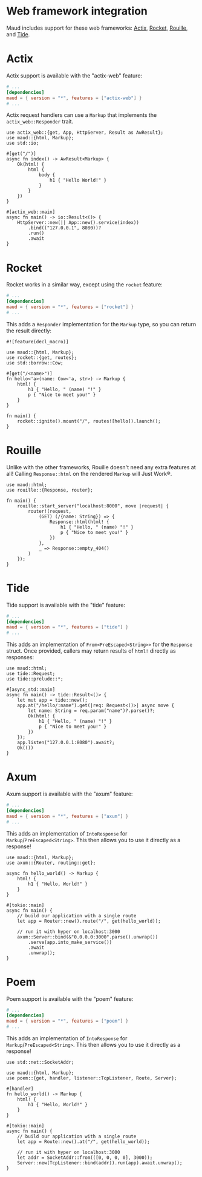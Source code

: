 # Web framework integration

Maud includes support for these web frameworks:
[Actix], [Rocket], [Rouille], and [Tide].

[Actix]: https://actix.rs/
[Rocket]: https://rocket.rs/
[Rouille]: https://github.com/tomaka/rouille
[Tide]: https://docs.rs/tide/

# Actix

Actix support is available with the "actix-web" feature:

```toml
# ...
[dependencies]
maud = { version = "*", features = ["actix-web"] }
# ...
```

Actix request handlers can use a `Markup`
that implements the `actix_web::Responder` trait.

```rust,no_run
use actix_web::{get, App, HttpServer, Result as AwResult};
use maud::{html, Markup};
use std::io;

#[get("/")]
async fn index() -> AwResult<Markup> {
    Ok(html! {
        html {
            body {
                h1 { "Hello World!" }
            }
        }
    })
}

#[actix_web::main]
async fn main() -> io::Result<()> {
    HttpServer::new(|| App::new().service(index))
        .bind(("127.0.0.1", 8080))?
        .run()
        .await
}
```

# Rocket

Rocket works in a similar way,
except using the `rocket` feature:

```toml
# ...
[dependencies]
maud = { version = "*", features = ["rocket"] }
# ...
```

This adds a `Responder` implementation for the `Markup` type,
so you can return the result directly:

```rust,no_run
#![feature(decl_macro)]

use maud::{html, Markup};
use rocket::{get, routes};
use std::borrow::Cow;

#[get("/<name>")]
fn hello<'a>(name: Cow<'a, str>) -> Markup {
    html! {
        h1 { "Hello, " (name) "!" }
        p { "Nice to meet you!" }
    }
}

fn main() {
    rocket::ignite().mount("/", routes![hello]).launch();
}
```

# Rouille

Unlike with the other frameworks,
Rouille doesn't need any extra features at all!
Calling `Response::html` on the rendered `Markup` will Just Work®.

```rust,no_run
use maud::html;
use rouille::{Response, router};

fn main() {
    rouille::start_server("localhost:8000", move |request| {
        router!(request,
            (GET) (/{name: String}) => {
                Response::html(html! {
                    h1 { "Hello, " (name) "!" }
                    p { "Nice to meet you!" }
                })
            },
            _ => Response::empty_404()
        )
    });
}
```

# Tide

Tide support is available with the "tide" feature:

```toml
# ...
[dependencies]
maud = { version = "*", features = ["tide"] }
# ...
```

This adds an implementation of `From<PreEscaped<String>>`
for the `Response` struct.
Once provided,
callers may return results of `html!` directly as responses:

```rust,no_run
use maud::html;
use tide::Request;
use tide::prelude::*;

#[async_std::main]
async fn main() -> tide::Result<()> {
    let mut app = tide::new();
    app.at("/hello/:name").get(|req: Request<()>| async move {
        let name: String = req.param("name")?.parse()?;
        Ok(html! {
            h1 { "Hello, " (name) "!" }
            p { "Nice to meet you!" }
        })
    });
    app.listen("127.0.0.1:8080").await?;
    Ok(())
}
```

# Axum

Axum support is available with the "axum" feature:

```toml
# ...
[dependencies]
maud = { version = "*", features = ["axum"] }
# ...
```

This adds an implementation of `IntoResponse` for `Markup`/`PreEscaped<String>`.
This then allows you to use it directly as a response!

```rust,no_run
use maud::{html, Markup};
use axum::{Router, routing::get};

async fn hello_world() -> Markup {
    html! {
        h1 { "Hello, World!" }
    }
}

#[tokio::main]
async fn main() {
    // build our application with a single route
    let app = Router::new().route("/", get(hello_world));

    // run it with hyper on localhost:3000
    axum::Server::bind(&"0.0.0.0:3000".parse().unwrap())
        .serve(app.into_make_service())
        .await
        .unwrap();
}
```

# Poem

Poem support is available with the "poem" feature:

```toml
# ...
[dependencies]
maud = { version = "*", features = ["poem"] }
# ...
```

This adds an implementation of `IntoResponse` for `Markup`/`PreEscaped<String>`.
This then allows you to use it directly as a response!

```rust,no_run
use std::net::SocketAddr;

use maud::{html, Markup};
use poem::{get, handler, listener::TcpListener, Route, Server};

#[handler]
fn hello_world() -> Markup {
    html! {
        h1 { "Hello, World!" }
    }
}

#[tokio::main]
async fn main() {
    // build our application with a single route
    let app = Route::new().at("/", get(hello_world));

    // run it with hyper on localhost:3000
    let addr = SocketAddr::from(([0, 0, 0, 0], 3000));
    Server::new(TcpListener::bind(addr)).run(app).await.unwrap();
}
```
